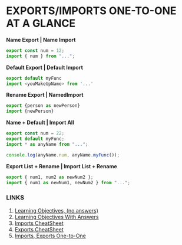 # EXPORTS/IMPORTS ONE-TO-ONE AT A GLANCE

**Name Export | Name Import**

```js
export const num = 12;
import { num } from "...";
```

**Default Export | Default Import**

```js
export default myFunc
import <youMakeUpName> from '...'
```

**Rename Export | NamedImport**

```js
export {person as newPerson}
import {newPerson}
```

**Name + Default | Import All**

```js
export const num = 22;
export default myFunc;
import * as anyName from "...";

console.log(anyName.num, anyName.myFunc());
```

**Export List + Rename | Import List + Rename**

```js
export { num1, num2 as newNum2 };
import { num1 as newNum1, newNum2 } from "...";
```

### LINKS

1. [Learning Objectives, (no answers)](./learning-objectives-empty.md)
2. [Learning Objectives With Answers](./learning-objectives-filled.md)
3. [Imports CheatSheet](./imports-cheatsheet.md)
4. [Exports CheatSheet](./exports-cheatsheet.md)
5. [Imports, Exports One-to-One](./import-export-glance.md)
